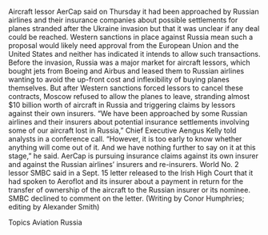 Aircraft lessor AerCap said on Thursday it had been approached by Russian airlines and their insurance companies about possible settlements for planes stranded after the Ukraine invasion but that it was unclear if any deal could be reached.
Western sanctions in place against Russia mean such a proposal would likely need approval from the European Union and the United States and neither has indicated it intends to allow such transactions.
Before the invasion, Russia was a major market for aircraft lessors, which bought jets from Boeing and Airbus and leased them to Russian airlines wanting to avoid the up-front cost and inflexibility of buying planes themselves.
But after Western sanctions forced lessors to cancel these contracts, Moscow refused to allow the planes to leave, stranding almost $10 billion worth of aircraft in Russia and triggering claims by lessors against their own insurers.
“We have been approached by some Russian airlines and their insurers about potential insurance settlements involving some of our aircraft lost in Russia,” Chief Executive Aengus Kelly told analysts in a conference call.
“However, it is too early to know whether anything will come out of it. And we have nothing further to say on it at this stage,” he said.
AerCap is pursuing insurance claims against its own insurer and against the Russian airlines’ insurers and re-insurers.
World No. 2 lessor SMBC said in a Sept. 15 letter released to the Irish High Court that it had spoken to Aeroflot and its insurer about a payment in return for the transfer of ownership of the aircraft to the Russian insurer or its nominee.
SMBC declined to comment on the letter.
(Writing by Conor Humphries; editing by Alexander Smith)

Topics
Aviation
Russia
